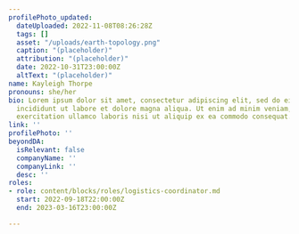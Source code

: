```yaml
---
profilePhoto_updated:
  dateUploaded: 2022-11-08T08:26:28Z
  tags: []
  asset: "/uploads/earth-topology.png"
  caption: "(placeholder)"
  attribution: "(placeholder)"
  date: 2022-10-31T23:00:00Z
  altText: "(placeholder)"
name: Kayleigh Thorpe
pronouns: she/her
bio: Lorem ipsum dolor sit amet, consectetur adipiscing elit, sed do eiusmod tempor
  incididunt ut labore et dolore magna aliqua. Ut enim ad minim veniam, quis nostrud
  exercitation ullamco laboris nisi ut aliquip ex ea commodo consequat.
link: ''
profilePhoto: ''
beyondDA:
  isRelevant: false
  companyName: ''
  companyLink: ''
  desc: ''
roles:
- role: content/blocks/roles/logistics-coordinator.md
  start: 2022-09-18T22:00:00Z
  end: 2023-03-16T23:00:00Z

---
```


